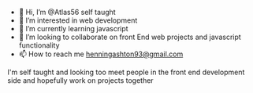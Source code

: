 - 👋 Hi, I’m @Atlas56 self taught 
- 👀 I’m interested in web development
- 🌱 I’m currently learning javascript
- 💞️ I’m looking to collaborate on front End web projects and javascript functionality
- 📫 How to reach me henningashton93@gmail.com


I'm self taught and looking too meet people in the front end development side and hopefully work on projects together
<!---
Atlas56/Atlas56 is a ✨ special ✨ repository because its `README.md` (this file) appears on your GitHub profile.
You can click the Preview link to take a look at your changes.
--->
